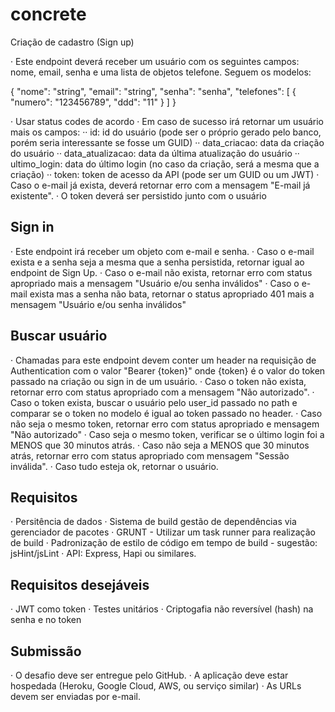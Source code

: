 # concrete
Criação de cadastro (Sign up)

· Este endpoint deverá receber um usuário com os seguintes campos: nome, email, senha e uma lista de objetos telefone. Seguem os modelos:

{
  "nome": "string",
  "email": "string",
  "senha": "senha",
  "telefones": [
    {
      "numero": "123456789",
      "ddd": "11"
    }
  ]
}

· Usar status codes de acordo
· Em caso de sucesso irá retornar um usuário mais os campos:
·· id: id do usuário (pode ser o próprio gerado pelo banco, porém seria interessante se fosse um GUID)
·· data_criacao: data da criação do usuário
·· data_atualizacao: data da última atualização do usuário
·· ultimo_login: data do último login (no caso da criação, será a mesma que a criação)
·· token: token de acesso da API (pode ser um GUID ou um JWT)
· Caso o e-mail já exista, deverá retornar erro com a mensagem "E-mail já existente".
· O token deverá ser persistido junto com o usuário

## Sign in
· Este endpoint irá receber um objeto com e-mail e senha.
· Caso o e-mail exista e a senha seja a mesma que a senha persistida, retornar igual ao endpoint de Sign Up.
· Caso o e-mail não exista, retornar erro com status apropriado mais a mensagem "Usuário e/ou senha inválidos"
· Caso o e-mail exista mas a senha não bata, retornar o status apropriado 401 mais a mensagem "Usuário e/ou senha inválidos"

## Buscar usuário
· Chamadas para este endpoint devem conter um header na requisição de Authentication com o valor "Bearer {token}" onde {token} é o valor do token passado na criação ou sign in de um usuário.
· Caso o token não exista, retornar erro com status apropriado com a mensagem "Não autorizado".
· Caso o token exista, buscar o usuário pelo user_id passado no path e comparar se o token no modelo é igual ao token passado no header.
· Caso não seja o mesmo token, retornar erro com status apropriado e mensagem "Não autorizado"
· Caso seja o mesmo token, verificar se o último login foi a MENOS que 30 minutos atrás.
· Caso não seja a MENOS que 30 minutos atrás, retornar erro com status apropriado com mensagem "Sessão inválida".
· Caso tudo esteja ok, retornar o usuário.

## Requisitos
· Persitência de dados
· Sistema de build gestão de dependências via gerenciador de pacotes
· GRUNT - Utilizar um task runner para realização de build
· Padronização de estilo de código em tempo de build - sugestão: jsHint/jsLint
· API: Express, Hapi ou similares.

## Requisitos desejáveis
· JWT como token
· Testes unitários
· Criptogafia não reversível (hash) na senha e no token

## Submissão
· O desafio deve ser entregue pelo GitHub. 
· A aplicação deve estar hospedada (Heroku, Google Cloud, AWS, ou serviço similar) 
· As URLs devem ser enviadas por e-mail.